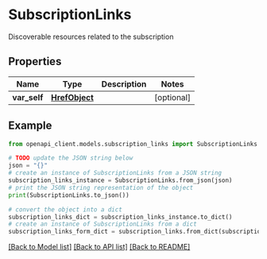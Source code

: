 # SubscriptionLinks

Discoverable resources related to the subscription

## Properties

Name | Type | Description | Notes
------------ | ------------- | ------------- | -------------
**var_self** | [**HrefObject**](HrefObject.md) |  | [optional] 

## Example

```python
from openapi_client.models.subscription_links import SubscriptionLinks

# TODO update the JSON string below
json = "{}"
# create an instance of SubscriptionLinks from a JSON string
subscription_links_instance = SubscriptionLinks.from_json(json)
# print the JSON string representation of the object
print(SubscriptionLinks.to_json())

# convert the object into a dict
subscription_links_dict = subscription_links_instance.to_dict()
# create an instance of SubscriptionLinks from a dict
subscription_links_form_dict = subscription_links.from_dict(subscription_links_dict)
```
[[Back to Model list]](../README.md#documentation-for-models) [[Back to API list]](../README.md#documentation-for-api-endpoints) [[Back to README]](../README.md)


